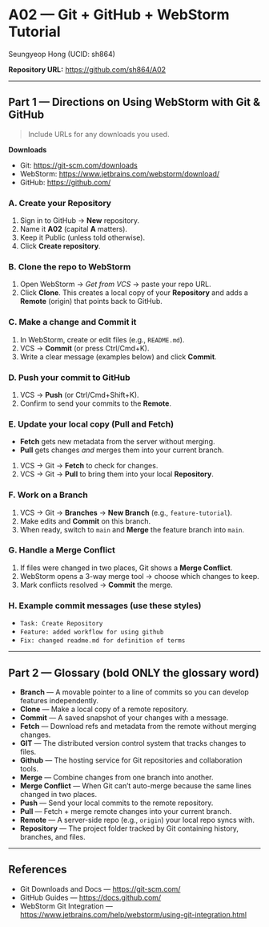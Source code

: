 # A02 — Git + GitHub + WebStorm Tutorial
Seungyeop Hong (UCID: sh864)

**Repository URL:** https://github.com/sh864/A02

---

## Part 1 — Directions on Using WebStorm with Git & GitHub

> Include URLs for any downloads you used.

**Downloads**
- Git: https://git-scm.com/downloads  
- WebStorm: https://www.jetbrains.com/webstorm/download/  
- GitHub: https://github.com/

### A. Create your **Repository**
1. Sign in to GitHub → **New** repository.
2. Name it **A02** (capital **A** matters).
3. Keep it Public (unless told otherwise).
4. Click **Create repository**.

### B. Clone the repo to WebStorm
1. Open WebStorm → *Get from VCS* → paste your repo URL.
2. Click **Clone**. This creates a local copy of your **Repository** and adds a **Remote** (origin) that points back to GitHub.

### C. Make a change and **Commit** it
1. In WebStorm, create or edit files (e.g., `README.md`).
2. VCS → **Commit** (or press Ctrl/Cmd+K).
3. Write a clear message (examples below) and click **Commit**.

### D. **Push** your commit to GitHub
1. VCS → **Push** (or Ctrl/Cmd+Shift+K).
2. Confirm to send your commits to the **Remote**.

### E. Update your local copy (**Pull** and **Fetch**)
- **Fetch** gets new metadata from the server without merging.
- **Pull** gets changes *and* merges them into your current branch.
1. VCS → Git → **Fetch** to check for changes.
2. VCS → Git → **Pull** to bring them into your local **Repository**.

### F. Work on a **Branch**
1. VCS → Git → **Branches** → **New Branch** (e.g., `feature-tutorial`).
2. Make edits and **Commit** on this branch.
3. When ready, switch to `main` and **Merge** the feature branch into `main`.

### G. Handle a **Merge Conflict**
1. If files were changed in two places, Git shows a **Merge Conflict**.
2. WebStorm opens a 3-way merge tool → choose which changes to keep.
3. Mark conflicts resolved → **Commit** the merge.

### H. Example commit messages (use these styles)
- `Task: Create Repository`
- `Feature: added workflow for using github`
- `Fix: changed readme.md for definition of terms`

---

## Part 2 — Glossary (bold ONLY the glossary word)
- **Branch** — A movable pointer to a line of commits so you can develop features independently.
- **Clone** — Make a local copy of a remote repository.
- **Commit** — A saved snapshot of your changes with a message.
- **Fetch** — Download refs and metadata from the remote without merging changes.
- **GIT** — The distributed version control system that tracks changes to files.
- **Github** — The hosting service for Git repositories and collaboration tools.
- **Merge** — Combine changes from one branch into another.
- **Merge Conflict** — When Git can’t auto-merge because the same lines changed in two places.
- **Push** — Send your local commits to the remote repository.
- **Pull** — Fetch + merge remote changes into your current branch.
- **Remote** — A server-side repo (e.g., `origin`) your local repo syncs with.
- **Repository** — The project folder tracked by Git containing history, branches, and files.

---

## References
- Git Downloads and Docs — https://git-scm.com/  
- GitHub Guides — https://docs.github.com/  
- WebStorm Git Integration — https://www.jetbrains.com/help/webstorm/using-git-integration.html
